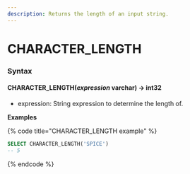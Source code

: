 ```yaml
---
description: Returns the length of an input string.
---
```


# CHARACTER\_LENGTH

### Syntax <a href="#syntax" id="syntax"></a>

#### CHARACTER\_LENGTH(_expression_ varchar) → int32 <a href="#character_lengthexpression-varchar--int32" id="character_lengthexpression-varchar--int32"></a>

* expression: String expression to determine the length of.

**Examples**

{% code title="CHARACTER_LENGTH example" %}
```sql
SELECT CHARACTER_LENGTH('SPICE')
-- 5
```
{% endcode %}
